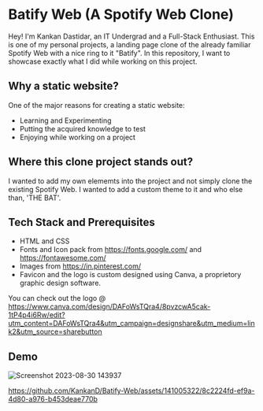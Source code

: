 # Batify Web (A Spotify Web Clone)

Hey! I'm Kankan Dastidar, an IT Undergrad and a Full-Stack Enthusiast. This is one of my personal projects, a landing page clone of the already familiar Spotify Web with a nice ring to it "Batify". In this repository, I want to showcase exactly what I did while working on this project.

## Why a static website?

One of the major reasons for creating a static website:

- Learning and Experimenting
- Putting the acquired knowledge to test
- Enjoying while working on a project

## Where this clone project stands out?

I wanted to add my own elememts into the project and not simply clone the existing Spotify Web. I wanted to add a custom theme to it and who else than, 'THE BAT'.

## Tech Stack and Prerequisites

- HTML and CSS
- Fonts and Icon pack from https://fonts.google.com/ and https://fontawesome.com/
- Images from https://in.pinterest.com/
- Favicon and the logo is custom designed using Canva, a proprietory graphic design software.

You can check out the logo @ https://www.canva.com/design/DAFoWsTQra4/8pvzcwA5cak-1tP4p4i6Rw/edit?utm_content=DAFoWsTQra4&utm_campaign=designshare&utm_medium=link2&utm_source=sharebutton

## Demo


![Screenshot 2023-08-30 143937](https://github.com/KankanD/Batify-Web/assets/141005322/fd0236e2-73ab-4fb1-ba16-483370ce79dd)


https://github.com/KankanD/Batify-Web/assets/141005322/8c2224fd-ef9a-4d80-a976-b453deae770b

